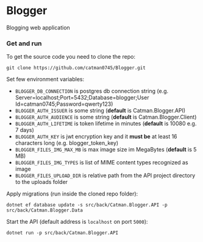 # Blogger
Blogging web application

### Get and run

To get the source code you need to clone the repo:
```
git clone https://github.com/catman0745/Blogger.git
```

Set few environment variables:
- `BLOGGER_DB_CONNECTION` is postgres db connection string (e.g. Server=localhost;Port=5432;Database=blogger;User Id=catman0745;Password=qwerty123)
- `BLOGGER_AUTH_ISSUER` is some string (**default** is Catman.Blogger.API)
- `BLOGGER_AUTH_AUDIENCE` is some string (**default** is Catman.Blogger.Client)
- `BLOGGER_AUTH_LIFETIME` is token lifetime in minutes (**default** is 10080 e.g. 7 days)
- `BLOGGER_AUTH_KEY` is jwt encryption key and it **must be** at least 16 characters long (e.g. blogger_token_key)
- `BLOGGER_FILES_IMG_MAX_MB` is max image size im MegaBytes (**default** is 5 MB)
- `BLOGGER_FILES_IMG_TYPES` is list of MIME content types recognized as image
- `BLOGGER_FILES_UPLOAD_DIR` is relative path from the API project directory to the uploads folder

Apply migrations (run inside the cloned repo folder):
```
dotnet ef database update -s src/back/Catman.Blogger.API -p src/back/Catman.Blogger.Data
```

Start the API (default address is `localhost` on port `5000`):
```
dotnet run -p src/back/Catman.Blogger.API
```

